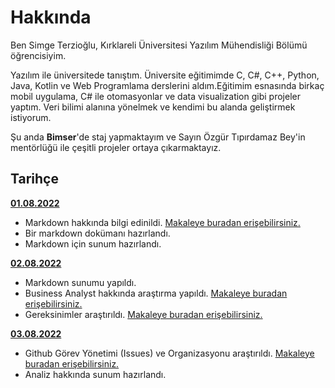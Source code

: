 # Hakkında

Ben Simge Terzioğlu, Kırklareli Üniversitesi Yazılım Mühendisliği Bölümü öğrencisiyim.

Yazılım ile üniversitede tanıştım. Üniversite eğitimimde C, C#, C++, Python, Java, Kotlin ve Web Programlama derslerini aldım.Eğitimim esnasında birkaç mobil uygulama, C# ile otomasyonlar ve data visualization gibi projeler yaptım. Veri bilimi alanına yönelmek ve kendimi bu alanda geliştirmek istiyorum.

Şu anda **Bimser**'de staj yapmaktayım ve Sayın Özgür Tıpırdamaz Bey'in mentörlüğü ile çeşitli projeler ortaya çıkarmaktayız.

## Tarihçe

[**01.08.2022**](https://github.com/bimser-intern/docs/issues/95)

- Markdown hakkında bilgi edinildi. [Makaleye buradan erişebilirsiniz.](https://app.patika.dev/courses/git/markdown-nedir-nasil-kullaniriz-)
- Bir markdown dokümanı hazırlandı.
- Markdown için sunum hazırlandı.

[**02.08.2022**](https://github.com/bimser-intern/docs/issues/95)

- Markdown sunumu yapıldı.
- Business Analyst hakkında araştırma yapıldı. [Makaleye buradan erişebilirsiniz.](https://www.linkedin.com/pulse/yazılım-ihtiyaçları-analisti-iş-tanımı-onur-özcan/?originalSubdomain=tr)
- Gereksinimler araştırıldı. [Makaleye buradan erişebilirsiniz.](https://ba-works.com/blog/gereksinimlerin-dokumantasyonu-hakkinda-merak-edilenler/)

[**03.08.2022**](https://github.com/bimser-intern/docs/issues/95)

- Github Görev Yönetimi (Issues) ve Organizasyonu araştırıldı. [Makaleye buradan erişebilirsiniz.](https://medium.com/@noteCe/5-github-görev-yönetimi-i̇ssues-ve-organizasyon-1277ef74b409)
- Analiz hakkında sunum hazırlandı.
